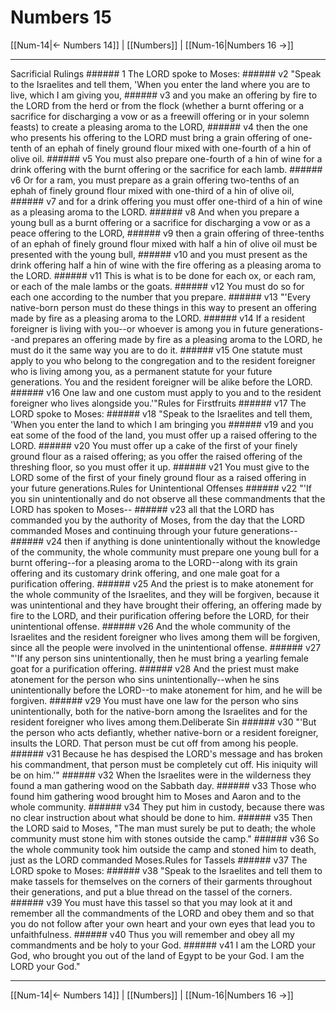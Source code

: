 # Numbers 15

[[Num-14|← Numbers 14]] | [[Numbers]] | [[Num-16|Numbers 16 →]]
***

Sacrificial Rulings ###### 1 The LORD spoke to Moses: ###### v2 "Speak to the Israelites and tell them, 'When you enter the land where you are to live, which I am giving you, ###### v3 and you make an offering by fire to the LORD from the herd or from the flock (whether a burnt offering or a sacrifice for discharging a vow or as a freewill offering or in your solemn feasts) to create a pleasing aroma to the LORD, ###### v4 then the one who presents his offering to the LORD must bring a grain offering of one-tenth of an ephah of finely ground flour mixed with one-fourth of a hin of olive oil. ###### v5 You must also prepare one-fourth of a hin of wine for a drink offering with the burnt offering or the sacrifice for each lamb. ###### v6 Or for a ram, you must prepare as a grain offering two-tenths of an ephah of finely ground flour mixed with one-third of a hin of olive oil, ###### v7 and for a drink offering you must offer one-third of a hin of wine as a pleasing aroma to the LORD. ###### v8 And when you prepare a young bull as a burnt offering or a sacrifice for discharging a vow or as a peace offering to the LORD, ###### v9 then a grain offering of three-tenths of an ephah of finely ground flour mixed with half a hin of olive oil must be presented with the young bull, ###### v10 and you must present as the drink offering half a hin of wine with the fire offering as a pleasing aroma to the LORD. ###### v11 This is what is to be done for each ox, or each ram, or each of the male lambs or the goats. ###### v12 You must do so for each one according to the number that you prepare. ###### v13 "'Every native-born person must do these things in this way to present an offering made by fire as a pleasing aroma to the LORD. ###### v14 If a resident foreigner is living with you--or whoever is among you in future generations--and prepares an offering made by fire as a pleasing aroma to the LORD, he must do it the same way you are to do it. ###### v15 One statute must apply to you who belong to the congregation and to the resident foreigner who is living among you, as a permanent statute for your future generations. You and the resident foreigner will be alike before the LORD. ###### v16 One law and one custom must apply to you and to the resident foreigner who lives alongside you.'"Rules for Firstfruits ###### v17 The LORD spoke to Moses: ###### v18 "Speak to the Israelites and tell them, 'When you enter the land to which I am bringing you ###### v19 and you eat some of the food of the land, you must offer up a raised offering to the LORD. ###### v20 You must offer up a cake of the first of your finely ground flour as a raised offering; as you offer the raised offering of the threshing floor, so you must offer it up. ###### v21 You must give to the LORD some of the first of your finely ground flour as a raised offering in your future generations.Rules for Unintentional Offenses ###### v22 "'If you sin unintentionally and do not observe all these commandments that the LORD has spoken to Moses-- ###### v23 all that the LORD has commanded you by the authority of Moses, from the day that the LORD commanded Moses and continuing through your future generations-- ###### v24 then if anything is done unintentionally without the knowledge of the community, the whole community must prepare one young bull for a burnt offering--for a pleasing aroma to the LORD--along with its grain offering and its customary drink offering, and one male goat for a purification offering. ###### v25 And the priest is to make atonement for the whole community of the Israelites, and they will be forgiven, because it was unintentional and they have brought their offering, an offering made by fire to the LORD, and their purification offering before the LORD, for their unintentional offense. ###### v26 And the whole community of the Israelites and the resident foreigner who lives among them will be forgiven, since all the people were involved in the unintentional offense. ###### v27 "'If any person sins unintentionally, then he must bring a yearling female goat for a purification offering. ###### v28 And the priest must make atonement for the person who sins unintentionally--when he sins unintentionally before the LORD--to make atonement for him, and he will be forgiven. ###### v29 You must have one law for the person who sins unintentionally, both for the native-born among the Israelites and for the resident foreigner who lives among them.Deliberate Sin ###### v30 "'But the person who acts defiantly, whether native-born or a resident foreigner, insults the LORD. That person must be cut off from among his people. ###### v31 Because he has despised the LORD's message and has broken his commandment, that person must be completely cut off. His iniquity will be on him.'" ###### v32 When the Israelites were in the wilderness they found a man gathering wood on the Sabbath day. ###### v33 Those who found him gathering wood brought him to Moses and Aaron and to the whole community. ###### v34 They put him in custody, because there was no clear instruction about what should be done to him. ###### v35 Then the LORD said to Moses, "The man must surely be put to death; the whole community must stone him with stones outside the camp." ###### v36 So the whole community took him outside the camp and stoned him to death, just as the LORD commanded Moses.Rules for Tassels ###### v37 The LORD spoke to Moses: ###### v38 "Speak to the Israelites and tell them to make tassels for themselves on the corners of their garments throughout their generations, and put a blue thread on the tassel of the corners. ###### v39 You must have this tassel so that you may look at it and remember all the commandments of the LORD and obey them and so that you do not follow after your own heart and your own eyes that lead you to unfaithfulness. ###### v40 Thus you will remember and obey all my commandments and be holy to your God. ###### v41 I am the LORD your God, who brought you out of the land of Egypt to be your God. I am the LORD your God."

***
[[Num-14|← Numbers 14]] | [[Numbers]] | [[Num-16|Numbers 16 →]]
